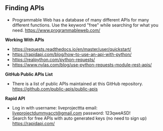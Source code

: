## **Finding APIs**

- Programmable Web has a database of many different APIs for many different functions. Use the keyword "free" while searching for what you need. 
https://www.programmableweb.com/

**Working With APIs**
- https://requests.readthedocs.io/en/master/user/quickstart/
- https://rapidapi.com/blog/how-to-use-an-api-with-python/
- https://realpython.com/python-requests/
- https://www.nylas.com/blog/use-python-requests-module-rest-apis/

**GitHub Public APIs List**
- There is a list of public APIs maintained at this GitHub repository. https://github.com/public-apis/public-apis

**Rapid API**
- Log in with username: liveprojecttta email: liveprojectdummyacct@gmail.com password: 123qweASD!
- Search for free APIs with auto generated keys (no need to sign up)
https://rapidapi.com/
